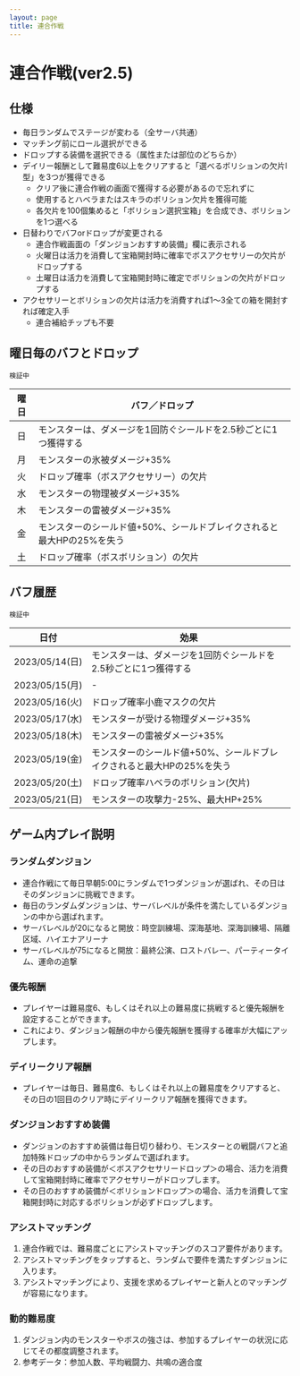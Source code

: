 ```yaml
---
layout: page
title: 連合作戦
---
```


# 連合作戦(ver2.5)

## 仕様
* 毎日ランダムでステージが変わる（全サーバ共通）
* マッチング前にロール選択ができる
* ドロップする装備を選択できる（属性または部位のどちらか）
* デイリー報酬として難易度6以上をクリアすると「選べるボリションの欠片Ⅰ型」を3つが獲得できる
  * クリア後に連合作戦の画面で獲得する必要があるので忘れずに
  * 使用するとハベラまたはスキラのボリション欠片を獲得可能
  * 各欠片を100個集めると「ボリション選択宝箱」を合成でき、ボリションを1つ選べる
* 日替わりでバフorドロップが変更される
  * 連合作戦画面の「ダンジョンおすすめ装備」欄に表示される
  * 火曜日は活力を消費して宝箱開封時に確率でボスアクセサリーの欠片がドロップする
  * 土曜日は活力を消費して宝箱開封時に確定でボリションの欠片がドロップする
* アクセサリーとボリションの欠片は活力を消費すれば1～3全ての箱を開封すれば確定入手
  * 連合補給チップも不要

## 曜日毎のバフとドロップ

```
検証中
```

| 曜日 | バフ／ドロップ |
| :--: | --- |
| 日 | モンスターは、ダメージを1回防ぐシールドを2.5秒ごとに1つ獲得する |
| 月 | モンスターの氷被ダメージ+35% |
| 火 | ドロップ確率（ボスアクセサリー）の欠片 |
| 水 | モンスターの物理被ダメージ+35% |
| 木 | モンスターの雷被ダメージ+35% |
| 金 | モンスターのシールド値+50%、シールドブレイクされると最大HPの25%を失う |
| 土 | ドロップ確率（ボスボリション）の欠片 |

## バフ履歴

```
検証中
```

| 日付 | 効果 |
| :---: | --- |
| 2023/05/14(日) | モンスターは、ダメージを1回防ぐシールドを2.5秒ごとに1つ獲得する |
| 2023/05/15(月) | - |
| 2023/05/16(火) | ドロップ確率小鹿マスクの欠片 |
| 2023/05/17(水) | モンスターが受ける物理ダメージ+35% |
| 2023/05/18(木) | モンスターの雷被ダメージ+35% |
| 2023/05/19(金) | モンスターのシールド値+50%、シールドブレイクされると最大HPの25%を失う |
| 2023/05/20(土) | ドロップ確率ハベラのボリション(欠片) |
| 2023/05/21(日) | モンスターの攻撃力-25%、最大HP+25% |


## ゲーム内プレイ説明

### ランダムダンジョン
* 連合作戦にて毎日早朝5:00にランダムで1つダンジョンが選ばれ、その日はそのダンジョンに挑戦できます。
* 毎日のランダムダンジョンは、サーバレベルが条件を満たしているダンジョンの中から選ばれます。
* サーバレベルが20になると開放：時空訓練場、深海基地、深海訓練場、隔離区域、ハイエナアリーナ
* サーバレベルが75になると開放：最終公演、ロストバレー、パーティータイム、運命の追撃

### 優先報酬
* プレイヤーは難易度6、もしくはそれ以上の難易度に挑戦すると優先報酬を設定することができます。
* これにより、ダンジョン報酬の中から優先報酬を獲得する確率が大幅にアップします。

### デイリークリア報酬
* プレイヤーは毎日、難易度6、もしくはそれ以上の難易度をクリアすると、その日の1回目のクリア時にデイリークリア報酬を獲得できます。

### ダンジョンおすすめ装備
* ダンジョンのおすすめ装備は毎日切り替わり、モンスターとの戦闘バフと追加特殊ドロップの中からランダムで選ばれます。
* その日のおすすめ装備が＜ボスアクセサリードロップ＞の場合、活力を消費して宝箱開封時に確率でアクセサリーがドロップします。
* その日のおすすめ装備が＜ボリションドロップ＞の場合、活力を消費して宝箱開封時に対応するボリションが必ずドロップします。

### アシストマッチング
1. 連合作戦では、難易度ごとにアシストマッチングのスコア要件があります。
2. アシストマッチングをタップすると、ランダムで要件を満たすダンジョンに入ります。
3. アシストマッチングにより、支援を求めるプレイヤーと新人とのマッチングが容易になります。

### 動的難易度
1. ダンジョン内のモンスターやボスの強さは、参加するプレイヤーの状況に応じてその都度調整されます。
2. 参考データ：参加人数、平均戦闘力、共鳴の適合度

